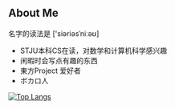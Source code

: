 ## About Me

名字的读法是 ['siəriəsˈniːəʊ]

- STJU本科CS在读，对数学和计算机科学感兴趣
- 闲暇时会写点有趣的东西
- 東方Project 爱好者
- ボカロ人

[![Top Langs](https://github-readme-stats.vercel.app/api/top-langs/?username=SiriusNEO&layout=compact)](https://github.com/anuraghazra/github-readme-stats)
